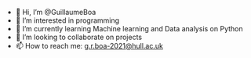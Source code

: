 - 👋 Hi, I’m @GuillaumeBoa
- 👀 I’m interested in programming
- 🌱 I’m currently learning Machine learning and Data analysis on Python
- 💞️ I’m looking to collaborate on projects
- 📫 How to reach me: g.r.boa-2021@hull.ac.uk

<!---
GuillaumeBoa/GuillaumeBoa is a ✨ special ✨ repository because its `README.md` (this file) appears on your GitHub profile.
You can click the Preview link to take a look at your changes.
--->
